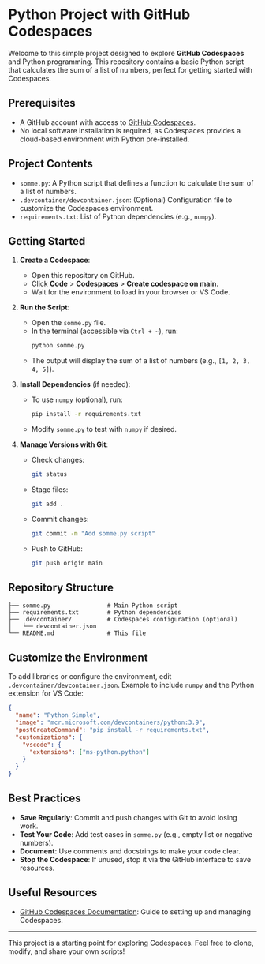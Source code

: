 # Python Project with GitHub Codespaces

Welcome to this simple project designed to explore **GitHub Codespaces** and Python programming. This repository contains a basic Python script that calculates the sum of a list of numbers, perfect for getting started with Codespaces.

## Prerequisites

- A GitHub account with access to [GitHub Codespaces](https://github.com/codespaces).
- No local software installation is required, as Codespaces provides a cloud-based environment with Python pre-installed.

## Project Contents

- `somme.py`: A Python script that defines a function to calculate the sum of a list of numbers.
- `.devcontainer/devcontainer.json`: (Optional) Configuration file to customize the Codespaces environment.
- `requirements.txt`: List of Python dependencies (e.g., `numpy`).

## Getting Started

1. **Create a Codespace**:
   - Open this repository on GitHub.
   - Click **Code** > **Codespaces** > **Create codespace on main**.
   - Wait for the environment to load in your browser or VS Code.

2. **Run the Script**:
   - Open the `somme.py` file.
   - In the terminal (accessible via `Ctrl + ~`), run:
     ```bash
     python somme.py
     ```
   - The output will display the sum of a list of numbers (e.g., `[1, 2, 3, 4, 5]`).

3. **Install Dependencies** (if needed):
   - To use `numpy` (optional), run:
     ```bash
     pip install -r requirements.txt
     ```
   - Modify `somme.py` to test with `numpy` if desired.

4. **Manage Versions with Git**:
   - Check changes:
     ```bash
     git status
     ```
   - Stage files:
     ```bash
     git add .
     ```
   - Commit changes:
     ```bash
     git commit -m "Add somme.py script"
     ```
   - Push to GitHub:
     ```bash
     git push origin main
     ```

## Repository Structure

```
├── somme.py                # Main Python script
├── requirements.txt        # Python dependencies
├── .devcontainer/          # Codespaces configuration (optional)
│   └── devcontainer.json
└── README.md               # This file
```

## Customize the Environment

To add libraries or configure the environment, edit `.devcontainer/devcontainer.json`. Example to include `numpy` and the Python extension for VS Code:

```json
{
  "name": "Python Simple",
  "image": "mcr.microsoft.com/devcontainers/python:3.9",
  "postCreateCommand": "pip install -r requirements.txt",
  "customizations": {
    "vscode": {
      "extensions": ["ms-python.python"]
    }
  }
}
```

## Best Practices

- **Save Regularly**: Commit and push changes with Git to avoid losing work.
- **Test Your Code**: Add test cases in `somme.py` (e.g., empty list or negative numbers).
- **Document**: Use comments and docstrings to make your code clear.
- **Stop the Codespace**: If unused, stop it via the GitHub interface to save resources.

## Useful Resources

- [GitHub Codespaces Documentation](https://docs.github.com/en/codespaces): Guide to setting up and managing Codespaces.

---

This project is a starting point for exploring Codespaces. Feel free to clone, modify, and share your own scripts!
